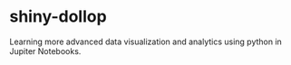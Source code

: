 # shiny-dollop
Learning more advanced data visualization and analytics using python in Jupiter Notebooks. 
